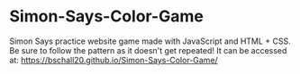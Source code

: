 # Simon-Says-Color-Game
Simon Says practice website game made with JavaScript and HTML + CSS. Be sure to follow the pattern as it doesn't get repeated!
It can be accessed at: 
https://bschall20.github.io/Simon-Says-Color-Game/
